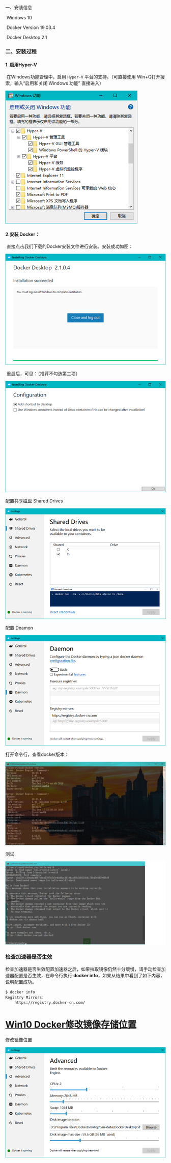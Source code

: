 一、安装信息

​           Windows 10

​           Docker Version 19.03.4

​           Docker Desktop 2.1

### 二、安装过程

####          1. 启用Hyper-V

​            在Windows功能管理中，启用 `Hyper-V` 平台的支持。（可直接使用 Win+Q打开搜索，输入“启用和关闭 Windows 功能” 直接进入）

![1571837663659](images/turnOnHyper-V.png)

#### 2.安装 Docker：

​             直接点击我们下载的Docker安装文件进行安装。安装成功如图：

![1571836310082](images\installDockerSuccer.png)

​            重启后，可见：（推荐不勾选第二项）

![1571835432374](images\installDockerOnWin10_startconf.png)

配置共享磁盘 Shared Drives

![1571837021810](images/sharedDrives.png)

配置 Deamon

![1571837071478](images/confDeamon.png)

打开命令行，查看docker版本：

![1571837523722](images/getDockerVersion.png)

测试

![1571838372032](images/DockerTestHelloWord.png)

### 检查加速器是否生效

检查加速器是否生效配置加速器之后，如果拉取镜像仍然十分缓慢，请手动检查加速器配置是否生效，在命令行执行 **docker info**，如果从结果中看到了如下内容，说明配置成功。

```bash
$ docker info
Registry Mirrors:
    https://registry.docker-cn.com/
```

# [Win10 Docker修改镜像存储位置](https://www.cnblogs.com/bchen/p/7691165.html)

修改镜像位置

![1571843723693](images/DockerSetLocal.png)
